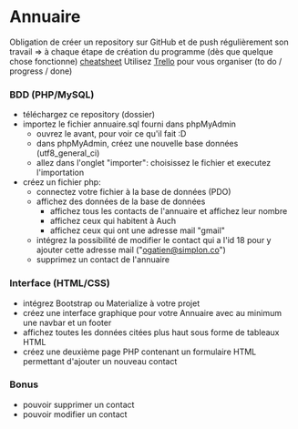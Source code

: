 # Annuaire

Obligation de créer un repository sur GitHub et de push régulièrement son travail
 => à chaque étape de création du programme (dès que quelque chose fonctionne) [cheatsheet](https://github.com/SimplonAuch2/programme-web-dev/wiki/Semaine-1)
Utilisez [Trello](https://trello.com/) pour vous organiser (to do / progress / done)

### BDD (PHP/MySQL)
* téléchargez ce repository (dossier)
* importez le fichier annuaire.sql fourni dans phpMyAdmin
  * ouvrez le avant, pour voir ce qu'il fait :D
  * dans phpMyAdmin, créez une nouvelle base données (utf8_general_ci)
  * allez dans l'onglet "importer": choisissez le fichier et executez l'importation
* créez un fichier php:
    * connectez votre fichier à la base de données (PDO)
    * affichez des données de la base de données
      * affichez tous les contacts de l'annuaire et affichez leur nombre
      * affichez ceux qui habitent à Auch
      * affichez ceux qui ont une adresse mail "gmail"
    * intégrez la possibilité de modifier le contact qui a l'id 18 pour y ajouter cette adresse mail ("ogatien@simplon.co")
    * supprimez un contact de l'annuaire

### Interface (HTML/CSS)
* intégrez Bootstrap ou Materialize à votre projet
* créez une interface graphique pour votre Annuaire avec au minimum une navbar et un footer
* affichez toutes les données citées plus haut sous forme de tableaux HTML
* créez une deuxième page PHP contenant un formulaire HTML permettant d'ajouter un nouveau contact


### Bonus
* pouvoir supprimer un contact
* pouvoir modifier un contact
